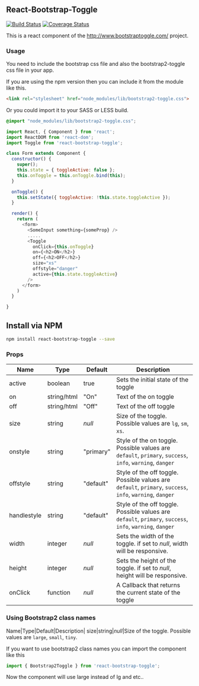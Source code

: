 ## React-Bootstrap-Toggle
[![Build Status](https://travis-ci.org/arnthor3/react-bootstrap-toggle.svg?branch=master)](https://travis-ci.org/arnthor3/react-bootstrap-toggle)
[![Coverage Status](https://coveralls.io/repos/github/arnthor3/react-bootstrap-toggle/badge.svg?branch=master)](https://coveralls.io/github/arnthor3/react-bootstrap-toggle?branch=master)

This is a react component of the http://www.bootstraptoggle.com/ project.

### Usage

You need to include the bootstrap css file and also the bootstrap2-toggle css file in your app.

If you are using the npm version then you can include it from the module like this.

```html
<link rel="stylesheet" href="node_modules/lib/bootstrap2-toggle.css">
```

Or you could import it to your SASS or LESS build.

```css
@import "node_modules/lib/bootstrap2-toggle.css";
```

```js
import React, { Component } from 'react';
import ReactDOM from 'react-dom';
import Toggle from 'react-bootstrap-toggle';

class Form extends Component {
  constructor() {
    super();
    this.state = { toggleActive: false };
    this.onToggle = this.onToggle.bind(this);
  }

  onToggle() {
    this.setState({ toggleActive: !this.state.toggleActive });
  }

  render() {
    return (
      <form>
        <SomeInput something={someProp} />
        .....
        <Toggle
          onClick={this.onToggle}
          on={<h2>ON</h2>}
          off={<h2>OFF</h2>}
          size="xs"
          offstyle="danger"
          active={this.state.toggleActive}
        />
      </form>
    )
  }

}


```

## Install via NPM

```sh
npm install react-bootstrap-toggle --save
```

### Props

Name|Type|Default|Description|
---|---|---|---
active|boolean|true| Sets the initial state of the toggle
on|string/html|"On"|Text of the on toggle
off|string/html|"Off"|Text of the off toggle
size|string|*null*|Size of the toggle. Possible values are `lg`, `sm`, `xs`.
onstyle|string|"primary"|Style of the on toggle. Possible values are `default`, `primary`, `success`, `info`, `warning`, `danger`
offstyle|string|"default"|Style of the off toggle. Possible values are `default`, `primary`, `success`, `info`, `warning`, `danger`
handlestyle|string|"default"|Style of the off toggle. Possible values are `default`, `primary`, `success`, `info`, `warning`, `danger`
width|integer|*null*|Sets the width of the toggle. if set to *null*, width will be responsive.
height|integer|*null*|Sets the height of the toggle. if set to *null*, height will be responsive.
onClick|function|*null*|A Callback that returns the current state of the toggle

### Using Bootstrap2 class names
Name|Type|Default|Description|
size|string|*null*|Size of the toggle. Possible values are `large`, `small`, `tiny`.

If you want to use bootstrap2 class names you can import the component like this
```js
import { Bootstrap2Toggle } from 'react-bootstrap-toggle';
```
Now the component will use large instead of lg and etc..



